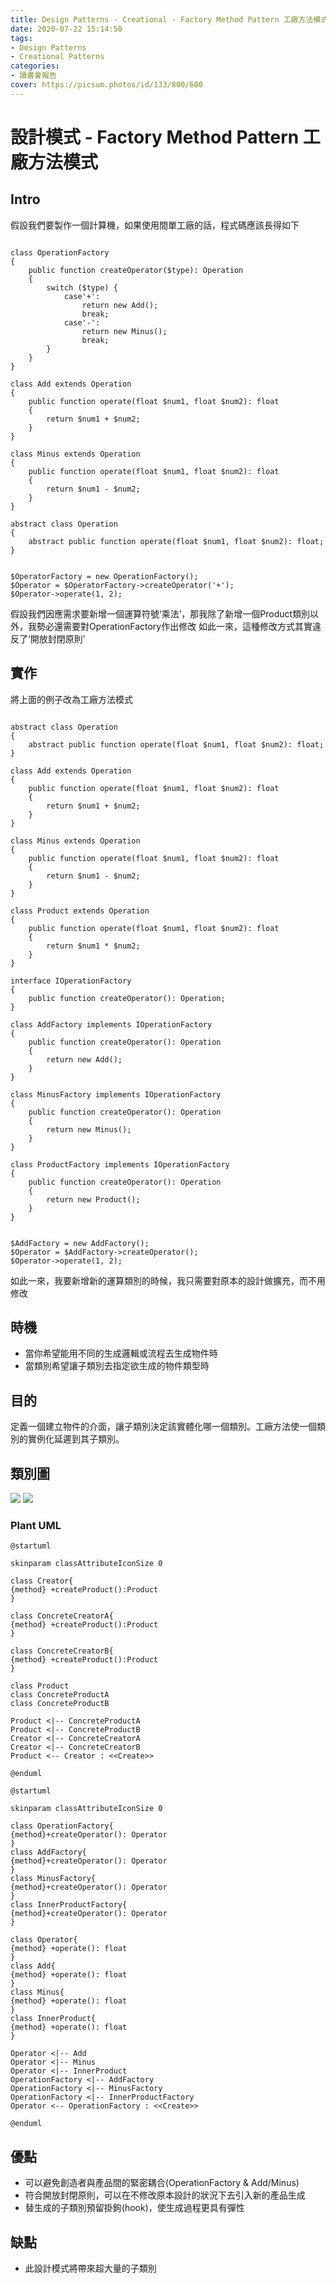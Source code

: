 ```yaml
---
title: Design Patterns - Creational - Factory Method Pattern 工廠方法模式
date: 2020-07-22 15:14:50
tags:
- Design Patterns
- Creational Patterns
categories: 
- 讀書會報告
cover: https://picsum.photos/id/133/800/600
---
```


# 設計模式 - Factory Method Pattern 工廠方法模式

## Intro

假設我們要製作一個計算機，如果使用間單工廠的話，程式碼應該長得如下

```php=

class OperationFactory
{
    public function createOperator($type): Operation
    {
        switch ($type) {
            case'+':
                return new Add();
                break;
            case'-':
                return new Minus();
                break;
        }
    }
}

class Add extends Operation
{
    public function operate(float $num1, float $num2): float
    {
        return $num1 + $num2;
    }
}

class Minus extends Operation
{
    public function operate(float $num1, float $num2): float
    {
        return $num1 - $num2;
    }
}

abstract class Operation
{
    abstract public function operate(float $num1, float $num2): float;
}

```

```php=

$OperatorFactory = new OperationFactory();
$Operator = $OperatorFactory->createOperator('+');
$Operator->operate(1, 2);

```

假設我們因應需求要新增一個運算符號‘乘法’，那我除了新增一個Product類別以外，我勢必還需要對OperationFactory作出修改
如此一來，這種修改方式其實違反了‘開放封閉原則’

## 實作

將上面的例子改為工廠方法模式

```php=

abstract class Operation
{
    abstract public function operate(float $num1, float $num2): float;
}

class Add extends Operation
{
    public function operate(float $num1, float $num2): float
    {
        return $num1 + $num2;
    }
}

class Minus extends Operation
{
    public function operate(float $num1, float $num2): float
    {
        return $num1 - $num2;
    }
}

class Product extends Operation
{
    public function operate(float $num1, float $num2): float
    {
        return $num1 * $num2;
    }
}

interface IOperationFactory
{
    public function createOperator(): Operation;
}

class AddFactory implements IOperationFactory
{
    public function createOperator(): Operation
    {
        return new Add();
    }
}

class MinusFactory implements IOperationFactory
{
    public function createOperator(): Operation
    {
        return new Minus();
    }
}

class ProductFactory implements IOperationFactory
{
    public function createOperator(): Operation
    {
        return new Product();
    }
}

```

```php=

$AddFactory = new AddFactory();
$Operator = $AddFactory->createOperator();
$Operator->operate(1, 2);

```

如此一來，我要新增新的運算類別的時候，我只需要對原本的設計做擴充，而不用修改

## 時機

- 當你希望能用不同的生成邏輯或流程去生成物件時
- 當類別希望讓子類別去指定欲生成的物件類型時

## 目的

定義一個建立物件的介面，讓子類別決定該實體化哪一個類別。工廠方法使一個類別的實例化延遲到其子類別。

## 類別圖

![](https://i.imgur.com/IWkEej1.png)
![](https://i.imgur.com/4wtEDiU.png)

### Plant UML

```=
@startuml

skinparam classAttributeIconSize 0

class Creator{
{method} +createProduct():Product
}

class ConcreteCreatorA{
{method} +createProduct():Product
}

class ConcreteCreatorB{
{method} +createProduct():Product
}

class Product
class ConcreteProductA
class ConcreteProductB

Product <|-- ConcreteProductA
Product <|-- ConcreteProductB
Creator <|-- ConcreteCreatorA
Creator <|-- ConcreteCreatorB
Product <-- Creator : <<Create>>

@enduml
```

```=
@startuml

skinparam classAttributeIconSize 0

class OperationFactory{
{method}+createOperator(): Operator
}
class AddFactory{
{method}+createOperator(): Operator
}
class MinusFactory{
{method}+createOperator(): Operator
}
class InnerProductFactory{
{method}+createOperator(): Operator
}

class Operator{
{method} +operate(): float
}
class Add{
{method} +operate(): float
}
class Minus{
{method} +operate(): float
}
class InnerProduct{
{method} +operate(): float
}

Operator <|-- Add
Operator <|-- Minus
Operator <|-- InnerProduct
OperationFactory <|-- AddFactory
OperationFactory <|-- MinusFactory
OperationFactory <|-- InnerProductFactory
Operator <-- OperationFactory : <<Create>>

@enduml
```

## 優點

- 可以避免創造者與產品間的緊密耦合(OperationFactory & Add/Minus)
- 符合開放封閉原則，可以在不修改原本設計的狀況下去引入新的產品生成
- 替生成的子類別預留掛鉤(hook)，使生成過程更具有彈性

## 缺點

- 此設計模式將帶來超大量的子類別
